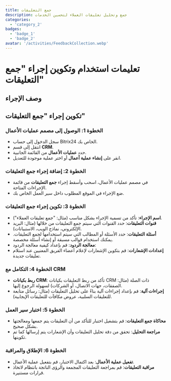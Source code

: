 ```yaml
---
title: جمع التعليقات
description: جمع وتحليل تعليقات العملاء لتحسين الخدمات
categories: 
  - 'category_2'
badges: 
  - 'badge_1'
  - 'badge_2'
avatar: '/activities/FeedbackCollection.webp'
---
```


# تعليمات استخدام وتكوين إجراء "جمع التعليقات"

## وصف الإجراء

## تكوين إجراء "جمع التعليقات"

### الخطوة 1: الوصول إلى مصمم عمليات الأعمال
- سجل الدخول إلى حساب Bitrix24 الخاص بك.
- انتقل إلى قسم **CRM**.
- حدد **عمليات الأعمال** من القائمة الجانبية.
- انقر على **إنشاء عملية أعمال** أو اختر عملية موجودة للتعديل.

### الخطوة 2: إضافة إجراء جمع التعليقات
- في مصمم عمليات الأعمال، اسحب وأسقط إجراء **جمع التعليقات** من قائمة الإجراءات المتاحة.
- ضع الإجراء في الموقع المطلوب داخل سير العمل الخاص بك.

### الخطوة 3: تكوين إجراء جمع التعليقات
- **اسم الإجراء**: تأكد من تسمية الإجراء بشكل مناسب (مثال: "جمع تعليقات العملاء").
- **قنوات التعليقات**: حدد القنوات التي سيتم جمع التعليقات من خلالها (مثال: البريد الإلكتروني، نماذج الويب، الاستبيانات).
- **أسئلة التعليقات**: حدد الأسئلة أو المطالب التي سيتم استخدامها لجمع التعليقات. يمكنك استخدام قوالب مسبقة أو إنشاء أسئلة مخصصة.
- **معالجة الردود**: قم بإعداد كيفية معالجة الردود:
- **إعدادات الإشعارات**: قم بتكوين الإشعارات لإعلام أعضاء الفريق المعنيين عند استلام تعليقات جديدة.

### الخطوة 4: التكامل مع CRM
- **ربط بكيانات CRM**: تأكد من ربط التعليقات بكيانات CRM ذات الصلة (مثال: الصفقات، جهات الاتصال، أو الشركات) لسهولة الرجوع إليها.
- **إجراءات آلية**: قم بإعداد إجراءات آلية بناءً على تحليل التعليقات (مثال: رسائل متابعة للتعليقات السلبية، عروض مكافآت للتعليقات الإيجابية).

### الخطوة 5: اختبار سير العمل
- **محاكاة جمع التعليقات**: قم بتشغيل اختبار للتأكد من أن التعليقات يتم جمعها ومعالجتها بشكل صحيح.
- **مراجعة التحليل**: تحقق من دقة تحليل التعليقات وأن الإشعارات يتم إرسالها كما تم تكوينها.

### الخطوة 6: الإطلاق والمراقبة
- **تفعيل عملية الأعمال**: بعد اكتمال الاختبار، قم بتفعيل عملية الأعمال.
- **مراقبة التعليقات**: قم بمراجعة التعليقات المجمعة والرؤى الناتجة بانتظام لاتخاذ قرارات مستنيرة.